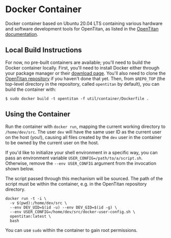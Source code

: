 # Docker Container

Docker container based on Ubuntu 20.04 LTS containing various hardware and
software development tools for OpenTitan, as listed in the
[OpenTitan documentation](../../doc/getting_started/README.md).

## Local Build Instructions

For now, no pre-built containers are available; you'll need to build the Docker container locally.
First, you'll need to install Docker either through your package manager or their [download page](https://www.docker.com/get-started/).
You'll also need to clone the [OpenTitan repository](https://github.com/lowRISC/opentitan) if you haven't done that yet.
Then, from `$REPO_TOP` (the top-level directory in the repository, called `opentitan` by default), you can build the container with:

```shell
$ sudo docker build -t opentitan -f util/container/Dockerfile .
```

## Using the Container

Run the container with `docker run`, mapping the current working directory to
`/home/dev/src`. The user `dev` will have the same user ID as the current user
on the host (you!), causing all files created by the `dev` user in the container
to be owned by the current user on the host.

If you'd like to initialize your shell environment in a specific way, you can
pass an environment variable `USER_CONFIG=/path/to/a/script.sh`. Otherwise,
remove the `--env USER_CONFIG` argument from the invocation shown below.

The script passed through this mechanism will be sourced. The path of the script
must be within the container, e.g. in the OpenTitan repository directory.

```
docker run -t -i \
  -v $(pwd):/home/dev/src \
  --env DEV_UID=$(id -u) --env DEV_GID=$(id -g) \
  --env USER_CONFIG=/home/dev/src/docker-user-config.sh \
  opentitan:latest \
  bash
```

You can use `sudo` within the container to gain root permissions.
